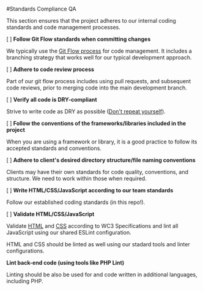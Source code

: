#Standards Compliance QA

This section ensures that the project adheres to our internal coding standards and code management processes.

[ ] **Follow Git Flow standards when committing changes**

We typically use the [Git Flow process](https://thinkbrownstone.atlassian.net/wiki/display/DEV/Git+Flow) for code management. It includes a branching strategy that works well for our typical development approach.

[ ] **Adhere to code review process**

Part of our git flow process includes using pull requests, and subsequent code reviews, prior to merging code into the main development branch.

[ ] **Verify all code is DRY-compliant**

Strive to write code as DRY as possible ([Don't repeat yourself](https://en.wikipedia.org/wiki/Don't_repeat_yourself)).

[ ] **Follow the conventions of the frameworks/libraries included in the project**

When you are using a framework or library, it is a good practice to follow its accepted standards and conventions. 

[ ] **Adhere to client's desired directory structure/file naming conventions**

Clients may have their own standards for code quality, conventions, and structure. We need to work within those when required.

[ ] **Write HTML/CSS/JavaScript according to our team standards**

Follow our established coding standards (in this repo!). 

[ ] **Validate HTML/CSS/JavaScript**

Validate [HTML](https://validator.w3.org/) and [CSS](https://jigsaw.w3.org/css-validator/) according to WC3 Specifications and lint all JavaScript using our shared ESLint configuration.

HTML and CSS should be linted as well using our stadard tools and linter configurations.

**Lint back-end code (using tools like PHP Lint)**

Linting should be also be used for and code written in additional languages, including PHP.